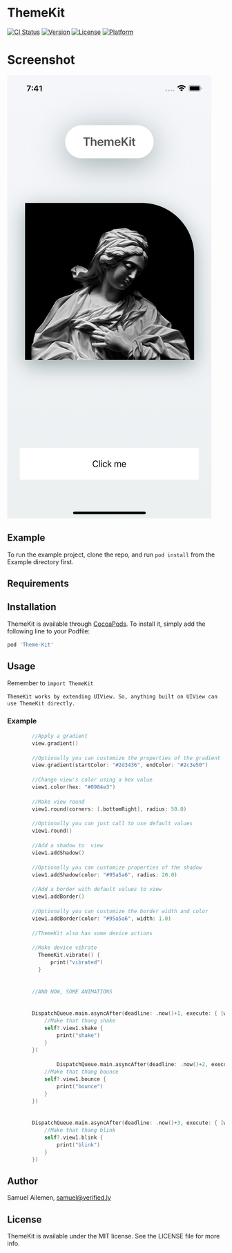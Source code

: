 # ThemeKit

[![CI Status](https://img.shields.io/travis/SamuelAilemen/ThemeKit.svg?style=flat)](https://travis-ci.org/SamuelAilemen/ThemeKit)
[![Version](https://img.shields.io/cocoapods/v/ThemeKit.svg?style=flat)](https://cocoapods.org/pods/ThemeKit)
[![License](https://img.shields.io/cocoapods/l/ThemeKit.svg?style=flat)](https://cocoapods.org/pods/ThemeKit)
[![Platform](https://img.shields.io/cocoapods/p/ThemeKit.svg?style=flat)](https://cocoapods.org/pods/ThemeKit)

# Screenshot
![Iphone](https://github.com/samuelail/ThemeKit/blob/master/Simulator%20Screen%20Shot%20-%20iPhone%2012%20-%202021-12-11%20at%2019.41.49.png)

## Example

To run the example project, clone the repo, and run `pod install` from the Example directory first.

## Requirements

## Installation

ThemeKit is available through [CocoaPods](https://cocoapods.org). To install
it, simply add the following line to your Podfile:

```ruby
pod 'Theme-Kit'
```

## Usage
Remember to `import ThemeKit`

```
ThemeKit works by extending UIView. So, anything built on UIView can use ThemeKit directly.
```

### Example

```swift
        //Apply a gradient
        view.gradient()
        
        //Optionally you can customize the properties of the gradient
        view.gradient(startColor: "#2d3436", endColor: "#2c3e50")
        
        //Change view's color using a hex value
        view1.color(hex: "#0984e3")
        
        //Make view round
        view1.round(corners: [.bottomRight], radius: 50.0)
        
        //Optionally you can just call to use default values
        view1.round()
        
        //Add a shadow to  view
        view1.addShadow()
        
        //Optionally you can customize properties of the shadow
        view1.addShadow(color: "#95a5a6", radius: 20.0)
        
        //Add a border with default values to view
        view1.addBorder()
        
        //Optionally you can customize the border width and color
        view1.addBorder(color: "#95a5a6", width: 1.0)
        
        //ThemeKit also has some device actions
        
        //Make device vibrate
          ThemeKit.vibrate() {
              print("vibrated")
          }
          
          
        //AND NOW, SOME ANIMATIONS
        
       
        DispatchQueue.main.asyncAfter(deadline: .now()+1, execute: { [weak self] in
            //Make that thang shake
            self?.view1.shake {
                print("shake")
            }
        })
        
                DispatchQueue.main.asyncAfter(deadline: .now()+2, execute: { [weak self] in
            //Make that thang bounce
            self?.view1.bounce {
                print("bounce")
            }
        })
        
       
        DispatchQueue.main.asyncAfter(deadline: .now()+3, execute: { [weak self] in
            //Make that thang blink
            self?.view1.blink {
                print("blink")
            }
        })
```

## Author

Samuel Ailemen, samuel@verified.ly

## License

ThemeKit is available under the MIT license. See the LICENSE file for more info.
